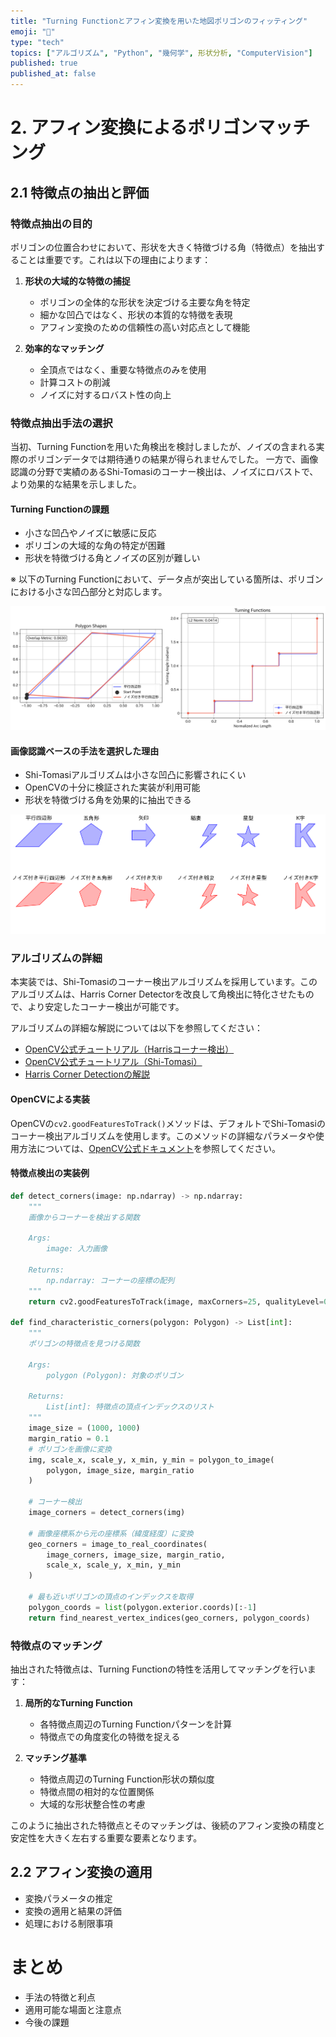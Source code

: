 ```yaml
---
title: "Turning Functionとアフィン変換を用いた地図ポリゴンのフィッティング"
emoji: "📐"
type: "tech"
topics: ["アルゴリズム", "Python", "幾何学", 形状分析, "ComputerVision"]
published: true
published_at: false
---
```


# 2. アフィン変換によるポリゴンマッチング
## 2.1 特徴点の抽出と評価

### 特徴点抽出の目的
ポリゴンの位置合わせにおいて、形状を大きく特徴づける角（特徴点）を抽出することは重要です。これは以下の理由によります：

1. **形状の大域的な特徴の捕捉**
   - ポリゴンの全体的な形状を決定づける主要な角を特定
   - 細かな凹凸ではなく、形状の本質的な特徴を表現
   - アフィン変換のための信頼性の高い対応点として機能

2. **効率的なマッチング**
   - 全頂点ではなく、重要な特徴点のみを使用
   - 計算コストの削減
   - ノイズに対するロバスト性の向上

### 特徴点抽出手法の選択
当初、Turning Functionを用いた角検出を検討しましたが、ノイズの含まれる実際のポリゴンデータでは期待通りの結果が得られませんでした。
一方で、画像認識の分野で実績のあるShi-Tomasiのコーナー検出は、ノイズにロバストで、より効果的な結果を示しました。

#### Turning Functionの課題
- 小さな凹凸やノイズに敏感に反応
- ポリゴンの大域的な角の特定が困難
- 形状を特徴づける角とノイズの区別が難しい

※ 以下のTurning Functionにおいて、データ点が突出している箇所は、ポリゴンにおける小さな凹凸部分と対応します。

![](/images/turning-function/fig-9.png)

#### 画像認識ベースの手法を選択した理由
- Shi-Tomasiアルゴリズムは小さな凹凸に影響されにくい
- OpenCVの十分に検証された実装が利用可能
- 形状を特徴づける角を効果的に抽出できる

![](/images/turning-function/fig-8.png)

### アルゴリズムの詳細
本実装では、Shi-Tomasiのコーナー検出アルゴリズムを採用しています。このアルゴリズムは、Harris Corner Detectorを改良して角検出に特化させたもので、より安定したコーナー検出が可能です。

アルゴリズムの詳細な解説については以下を参照してください：
- [OpenCV公式チュートリアル（Harrisコーナー検出）](https://labs.eecs.tottori-u.ac.jp/sd/Member/oyamada/OpenCV/html/py_tutorials/py_feature2d/py_features_harris/py_features_harris.html)
- [OpenCV公式チュートリアル（Shi-Tomasi）](https://labs.eecs.tottori-u.ac.jp/sd/Member/oyamada/OpenCV/html/py_tutorials/py_feature2d/py_shi_tomasi/py_shi_tomasi.html)
- [Harris Corner Detectionの解説](https://biocv.hateblo.jp/entry/2024/02/11/211232)

#### OpenCVによる実装
OpenCVの`cv2.goodFeaturesToTrack()`メソッドは、デフォルトでShi-Tomasiのコーナー検出アルゴリズムを使用します。このメソッドの詳細なパラメータや使用方法については、[OpenCV公式ドキュメント](https://docs.opencv.org/3.4/dd/d1a/group__imgproc__feature.html#ga1d6bb77486c8f92d79c8793ad995d541)を参照してください。

#### 特徴点検出の実装例
```python
def detect_corners(image: np.ndarray) -> np.ndarray:
    """
    画像からコーナーを検出する関数

    Args:
        image: 入力画像

    Returns:
        np.ndarray: コーナーの座標の配列
    """
    return cv2.goodFeaturesToTrack(image, maxCorners=25, qualityLevel=0.14, minDistance=50)

def find_characteristic_corners(polygon: Polygon) -> List[int]:
    """
    ポリゴンの特徴点を見つける関数
    
    Args:
        polygon (Polygon): 対象のポリゴン
    
    Returns:
        List[int]: 特徴点の頂点インデックスのリスト
    """    
    image_size = (1000, 1000)
    margin_ratio = 0.1
    # ポリゴンを画像に変換
    img, scale_x, scale_y, x_min, y_min = polygon_to_image(
        polygon, image_size, margin_ratio
    )
    
    # コーナー検出
    image_corners = detect_corners(img)
    
    # 画像座標系から元の座標系（緯度経度）に変換
    geo_corners = image_to_real_coordinates(
        image_corners, image_size, margin_ratio,
        scale_x, scale_y, x_min, y_min
    )
    
    # 最も近いポリゴンの頂点のインデックスを取得
    polygon_coords = list(polygon.exterior.coords)[:-1]
    return find_nearest_vertex_indices(geo_corners, polygon_coords)
```
### 特徴点のマッチング
抽出された特徴点は、Turning Functionの特性を活用してマッチングを行います：

1. **局所的なTurning Function**
   - 各特徴点周辺のTurning Functionパターンを計算
   - 特徴点での角度変化の特徴を捉える

2. **マッチング基準**
   - 特徴点周辺のTurning Function形状の類似度
   - 特徴点間の相対的な位置関係
   - 大域的な形状整合性の考慮

このように抽出された特徴点とそのマッチングは、後続のアフィン変換の精度と安定性を大きく左右する重要な要素となります。

## 2.2 アフィン変換の適用
- 変換パラメータの推定
- 変換の適用と結果の評価
- 処理における制限事項

# まとめ
- 手法の特徴と利点
- 適用可能な場面と注意点
- 今後の課題
